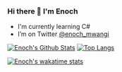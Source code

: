 ### Hi there 👋 I'm Enoch
- I'm currently learning C#
- I’m on Twitter [@enoch_mwangi](https://twitter.com/enoch_mwangi)

[![Enoch's Github Stats](https://github-readme-stats.vercel.app/api?username=IamEnoch&count_private=true&show_icons=true&theme=dracula)](https://github.com/anuraghazra/github-readme-stats)          [![Top Langs](https://github-readme-stats.vercel.app/api/top-langs/?username=IamEnoch&layout=compact&theme=dracula)](https://github.com/anuraghazra/github-readme-stats)

[![Enoch's wakatime stats](https://github-readme-stats.vercel.app/api/wakatime?username=bifrost&layout=compact&theme=dracula)](https://github.com/anuraghazra/github-readme-stats)
